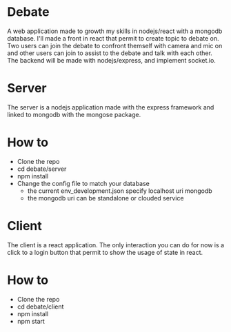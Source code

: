 # Debate
A web application made to growth my skills in nodejs/react with a mongodb database. I'll made a front in react that permit to create topic to debate on. Two users can join the debate to confront themself with camera and mic on and other users can join to assist to the debate and talk with each other. The backend will be made with nodejs/express, and implement socket.io.

# Server
The server is a nodejs application made with the express framework and linked to mongodb with the mongose package.
# How to
- Clone the repo
- cd debate/server
- npm install
- Change the config file to match your database
  - the current env_development.json specify localhost uri mongodb
  - the mongodb uri can be standalone or clouded service
  
 # Client
 The client is a react application.
 The only interaction you can do for now is a click to a login button that permit to show the usage of state in react.
 # How to
 - Clone the repo
 - cd debate/client
 - npm install
 - npm start
